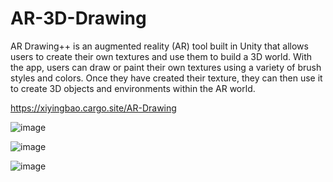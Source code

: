 # AR-3D-Drawing

AR Drawing++ is an augmented reality (AR) tool built in Unity that allows users to create their own textures and use them to build a 3D world. With the app, users can draw or paint their own textures using a variety of brush styles and colors. Once they have created their texture, they can then use it to create 3D objects and environments within the AR world.

https://xiyingbao.cargo.site/AR-Drawing

![image](https://github.com/ariaxxxi/AR-3D-Drawing/assets/87568028/7fab58d6-f1f3-4f8b-95e4-3cbf17ab4bc4)

![image](https://github.com/ariaxxxi/AR-3D-Drawing/assets/87568028/72490aa4-60bf-47a3-ab56-e38f3bed4610)

![image](https://github.com/ariaxxxi/AR-3D-Drawing/assets/87568028/6f649d30-55e7-4a76-a434-663bb2d3009c)
